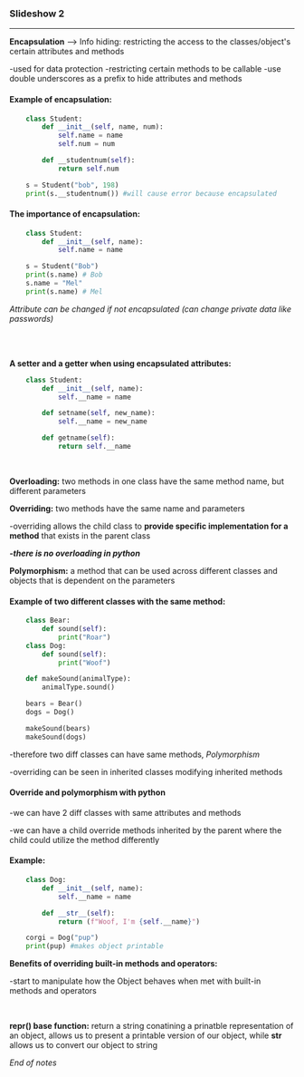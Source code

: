 ### Slideshow 2

---
**Encapsulation** --> Info hiding: restricting the access to the classes/object's certain attributes and methods

  -used for data protection
  -restricting certain methods to be callable 
  -use double underscores as a prefix to hide attributes and methods

#### Example of encapsulation: 

```python
    class Student:
        def __init__(self, name, num):
            self.name = name
            self.num = num 

        def __studentnum(self):
            return self.num

    s = Student("bob", 198)
    print(s.__studentnum()) #will cause error because encapsulated 
```

#### The importance of encapsulation: 

```python
    class Student:
        def __init__(self, name):
            self.name = name

    s = Student("Bob")
    print(s.name) # Bob
    s.name = "Mel"
    print(s.name) # Mel
```

_Attribute can be changed if not encapsulated (can change private data like passwords)_ 

</br>
</br>

**A setter and a getter when using encapsulated attributes:**

```python
    class Student:
        def __init__(self, name):
            self.__name = name

        def setname(self, new_name):
            self.__name = new_name

        def getname(self):
            return self.__name
```

</br>

**Overloading:** two methods in one class have the same method name, but different parameters

**Overriding:** two methods have the same name and parameters

-overriding allows the child class to **provide specific implementation for a method** that exists in the parent class

_**-there is no overloading in python**_

**Polymorphism:** a method that can be used across different classes and objects that is dependent on the parameters 

#### Example of two different classes with the same method:

```python
    class Bear:
        def sound(self):
            print("Roar")
    class Dog:
        def sound(self):
            print("Woof")

    def makeSound(animalType):
        animalType.sound()

    bears = Bear()
    dogs = Dog()

    makeSound(bears)
    makeSound(dogs)
```

-therefore two diff classes can have same methods, *Polymorphism*

-overriding can be seen in inherited classes modifying inherited methods 

#### Override and polymorphism with python

-we can have 2 diff classes with same attributes and methods 

-we can have a child override methods inherited by the parent where the child could utilize the method differently 

#### Example: 

```python
    class Dog:
        def __init__(self, name):
            self.__name = name 

        def __str__(self):
            return (f"Woof, I'm {self.__name}")

    corgi = Dog("pup")
    print(pup) #makes object printable 
```

**Benefits of overriding built-in methods and operators:**

-start to manipulate how the Object behaves when met with built-in methods and operators 

</br>

**__repr__() base function:** return a string conatining a prinatble representation of an object, allows us to present a printable version of our object, while __str__ allows us to convert our object to string

_End of notes_
